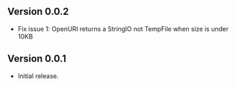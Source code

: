 ## Version 0.0.2

  * Fix issue 1: OpenURI returns a StringIO not TempFile when size is under 10KB

## Version 0.0.1

 * Initial release.
